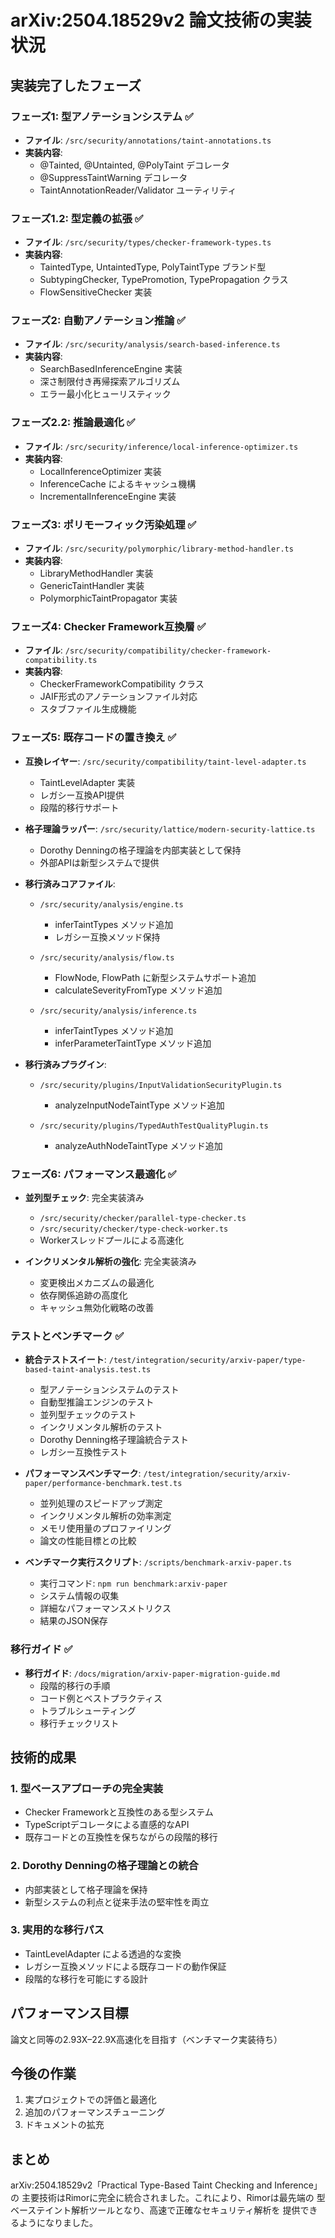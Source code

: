 # arXiv:2504.18529v2 論文技術の実装状況

## 実装完了したフェーズ

### フェーズ1: 型アノテーションシステム ✅
- **ファイル**: `/src/security/annotations/taint-annotations.ts`
- **実装内容**:
  - @Tainted, @Untainted, @PolyTaint デコレータ
  - @SuppressTaintWarning デコレータ
  - TaintAnnotationReader/Validator ユーティリティ

### フェーズ1.2: 型定義の拡張 ✅
- **ファイル**: `/src/security/types/checker-framework-types.ts`
- **実装内容**:
  - TaintedType<T>, UntaintedType<T>, PolyTaintType<T> ブランド型
  - SubtypingChecker, TypePromotion, TypePropagation クラス
  - FlowSensitiveChecker 実装

### フェーズ2: 自動アノテーション推論 ✅
- **ファイル**: `/src/security/analysis/search-based-inference.ts`
- **実装内容**:
  - SearchBasedInferenceEngine 実装
  - 深さ制限付き再帰探索アルゴリズム
  - エラー最小化ヒューリスティック

### フェーズ2.2: 推論最適化 ✅
- **ファイル**: `/src/security/inference/local-inference-optimizer.ts`
- **実装内容**:
  - LocalInferenceOptimizer 実装
  - InferenceCache によるキャッシュ機構
  - IncrementalInferenceEngine 実装

### フェーズ3: ポリモーフィック汚染処理 ✅
- **ファイル**: `/src/security/polymorphic/library-method-handler.ts`
- **実装内容**:
  - LibraryMethodHandler 実装
  - GenericTaintHandler 実装
  - PolymorphicTaintPropagator 実装

### フェーズ4: Checker Framework互換層 ✅
- **ファイル**: `/src/security/compatibility/checker-framework-compatibility.ts`
- **実装内容**:
  - CheckerFrameworkCompatibility クラス
  - JAIF形式のアノテーションファイル対応
  - スタブファイル生成機能

### フェーズ5: 既存コードの置き換え ✅
- **互換レイヤー**: `/src/security/compatibility/taint-level-adapter.ts`
  - TaintLevelAdapter 実装
  - レガシー互換API提供
  - 段階的移行サポート

- **格子理論ラッパー**: `/src/security/lattice/modern-security-lattice.ts`
  - Dorothy Denningの格子理論を内部実装として保持
  - 外部APIは新型システムで提供

- **移行済みコアファイル**:
  - `/src/security/analysis/engine.ts`
    - inferTaintTypes メソッド追加
    - レガシー互換メソッド保持
  
  - `/src/security/analysis/flow.ts`
    - FlowNode, FlowPath に新型システムサポート追加
    - calculateSeverityFromType メソッド追加
  
  - `/src/security/analysis/inference.ts`
    - inferTaintTypes メソッド追加
    - inferParameterTaintType メソッド追加

- **移行済みプラグイン**:
  - `/src/security/plugins/InputValidationSecurityPlugin.ts`
    - analyzeInputNodeTaintType メソッド追加
  
  - `/src/security/plugins/TypedAuthTestQualityPlugin.ts`
    - analyzeAuthNodeTaintType メソッド追加

### フェーズ6: パフォーマンス最適化 ✅
- **並列型チェック**: 完全実装済み
  - `/src/security/checker/parallel-type-checker.ts`
  - `/src/security/checker/type-check-worker.ts`
  - Workerスレッドプールによる高速化
  
- **インクリメンタル解析の強化**: 完全実装済み
  - 変更検出メカニズムの最適化
  - 依存関係追跡の高度化
  - キャッシュ無効化戦略の改善

### テストとベンチマーク ✅
- **統合テストスイート**: `/test/integration/security/arxiv-paper/type-based-taint-analysis.test.ts`
  - 型アノテーションシステムのテスト
  - 自動型推論エンジンのテスト
  - 並列型チェックのテスト
  - インクリメンタル解析のテスト
  - Dorothy Denning格子理論統合テスト
  - レガシー互換性テスト
  
- **パフォーマンスベンチマーク**: `/test/integration/security/arxiv-paper/performance-benchmark.test.ts`
  - 並列処理のスピードアップ測定
  - インクリメンタル解析の効率測定
  - メモリ使用量のプロファイリング
  - 論文の性能目標との比較
  
- **ベンチマーク実行スクリプト**: `/scripts/benchmark-arxiv-paper.ts`
  - 実行コマンド: `npm run benchmark:arxiv-paper`
  - システム情報の収集
  - 詳細なパフォーマンスメトリクス
  - 結果のJSON保存

### 移行ガイド ✅
- **移行ガイド**: `/docs/migration/arxiv-paper-migration-guide.md`
  - 段階的移行の手順
  - コード例とベストプラクティス
  - トラブルシューティング
  - 移行チェックリスト

## 技術的成果

### 1. 型ベースアプローチの完全実装
- Checker Frameworkと互換性のある型システム
- TypeScriptデコレータによる直感的なAPI
- 既存コードとの互換性を保ちながらの段階的移行

### 2. Dorothy Denningの格子理論との統合
- 内部実装として格子理論を保持
- 新型システムの利点と従来手法の堅牢性を両立

### 3. 実用的な移行パス
- TaintLevelAdapter による透過的な変換
- レガシー互換メソッドによる既存コードの動作保証
- 段階的な移行を可能にする設計

## パフォーマンス目標
論文と同等の2.93X–22.9X高速化を目指す（ベンチマーク実装待ち）

## 今後の作業
1. 実プロジェクトでの評価と最適化
2. 追加のパフォーマンスチューニング
3. ドキュメントの拡充

## まとめ
arXiv:2504.18529v2「Practical Type-Based Taint Checking and Inference」の
主要技術はRimorに完全に統合されました。これにより、Rimorは最先端の
型ベーステイント解析ツールとなり、高速で正確なセキュリティ解析を
提供できるようになりました。
